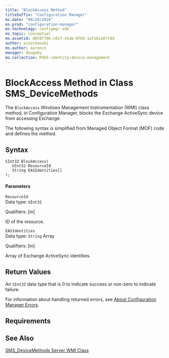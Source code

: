 ```yaml
---
title: "BlockAccess Method"
titleSuffix: "Configuration Manager"
ms.date: "09/20/2016"
ms.prod: "configuration-manager"
ms.technology: configmgr-sdk
ms.topic: conceptual
ms.assetid: d659f70b-c01f-41ab-8f65-1af181a07c9d
author: aczechowski
ms.author: aaroncz
manager: dougeby
ms.collection: M365-identity-device-management
---
```

# BlockAccess Method in Class SMS_DeviceMethods
The `BlockAccess` Windows Management Instrumentation (WMI) class method, in Configuration Manager, blocks the Exchange ActiveSync device from accessing Exchange.  

 The following syntax is simplified from Managed Object Format (MOF) code and defines the method.  

## Syntax  

```  
SInt32 BlockAccess(  
   UInt32 ResourceId  
   String EASIdentities[]  
);  
```  

#### Parameters  
 `ResourceId`  
 Data type: `UInt32`  

 Qualifiers: [in]  

 ID of the resource.  

 `EASIdentities`  
 Data type: `String` Array  

 Qualifiers: [in]  

 Array of Exchange ActiveSync identities.  

## Return Values  
 An `SInt32` data type that is 0 to indicate success or non-zero to indicate failure.  

 For information about handling returned errors, see [About Configuration Manager Errors](../../../develop/core/understand/about-configuration-manager-errors.md).  

## Requirements  

## See Also  
 [SMS_DeviceMethods Server WMI Class](../../../develop/reference/mdm/sms_devicemethods-server-wmi-class.md)
